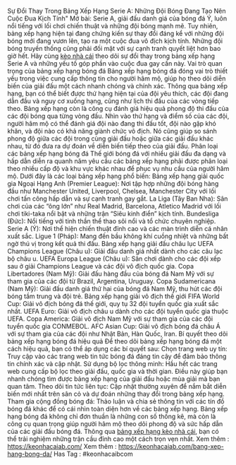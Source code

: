 Sự Đổi Thay Trong Bảng Xếp Hạng Serie A: Những Đội Bóng Đang Tạo Nên Cuộc Đua Kịch Tính"
Mở bài: Serie A, giải đấu danh giá của bóng đá Ý, luôn nổi tiếng với lối chơi chiến thuật và những đội bóng mạnh mẽ. Tuy nhiên, bảng xếp hạng hiện tại đang chứng kiến sự thay đổi đáng kể với những đội bóng mới đang vươn lên, tạo ra một cuộc đua vô địch kịch tính. Những đội bóng truyền thống cũng phải đối mặt với sự cạnh tranh quyết liệt hơn bao giờ hết. Hãy cùng [kèo nhà cái](https://keonhacaiab.com/) theo dõi sự đổi thay trong bảng xếp hạng Serie A và những yếu tố góp phần vào cuộc đua gay cấn này.
Vai trò quan trọng của bảng xếp hạng bóng đá
Bảng xếp hạng bóng đá đóng vai trò thiết yếu trong việc cung cấp thông tin cho người hâm mộ, giúp họ theo dõi diễn biến của giải đấu một cách nhanh chóng và chính xác. Thông qua bảng xếp hạng, bạn có thể biết được thứ hạng hiện tại của đội yêu thích, các đội đang dẫn đầu và nguy cơ xuống hạng, cũng như lịch thi đấu của các vòng tiếp theo.
Bảng xếp hạng còn là công cụ đánh giá hiệu quả phong độ thi đấu của các đội bóng qua từng vòng đấu. Nhìn vào thứ hạng và điểm số của các đội, người hâm mộ có thể đánh giá đội nào đang thi đấu tốt, đội nào gặp khó khăn, và đội nào có khả năng giành chức vô địch. Nó cũng giúp so sánh phong độ giữa các đội trong cùng giải đấu hoặc giữa các giải đấu khác nhau, từ đó đưa ra dự đoán về diễn biến tiếp theo của giải đấu.
Phân loại các bảng xếp hạng bóng đá
Thế giới bóng đá với nhiều giải đấu đa dạng và hấp dẫn diễn ra quanh năm yêu cầu các bảng xếp hạng phải được phân loại theo nhiều cấp độ và khu vực khác nhau để phục vụ nhu cầu của người hâm mộ. Dưới đây là các loại bảng xếp hạng phổ biến:
Bảng xếp hạng giải quốc gia
Ngoại Hạng Anh (Premier League): Nơi tập hợp những đội bóng hàng đầu như Manchester United, Liverpool, Chelsea, Manchester City với lối chơi tấn công hấp dẫn và sự cạnh tranh gay gắt.
La Liga (Tây Ban Nha): Sân chơi của các “ông lớn” như Real Madrid, Barcelona, Atletico Madrid với lối chơi tiki-taka nổi bật và những trận “Siêu kinh điển” kịch tính.
Bundesliga (Đức): Nổi tiếng với tinh thần thể thao sôi nổi và tổ chức chuyên nghiệp.
Serie A (Ý): Nơi thể hiện chiến thuật đỉnh cao và các màn trình diễn cá nhân xuất sắc.
Ligue 1 (Pháp): Mang đến bầu không khí cuồng nhiệt và những bất ngờ thú vị trong kết quả thi đấu.
Bảng xếp hạng giải đấu châu lục
UEFA Champions League (Châu  u): Giải đấu danh giá nhất dành cho các câu lạc bộ châu  u.
UEFA Europa League (Châu  u): Sân chơi dành cho các đội xếp sau ở giải Champions League và các đội vô địch quốc gia.
Copa Libertadores (Nam Mỹ): Giải đấu hàng đầu của bóng đá Nam Mỹ với sự tham gia của các đội từ Brazil, Argentina, Uruguay.
Copa Sudamericana (Nam Mỹ): Giải đấu danh giá thứ hai của bóng đá Nam Mỹ, thu hút các đội bóng tầm trung và đội trẻ.
Bảng xếp hạng giải vô địch thế giới
FIFA World Cup: Giải vô địch bóng đá thế giới, quy tụ 32 đội tuyển quốc gia xuất sắc nhất.
UEFA Euro: Giải vô địch châu  u dành cho các đội tuyển quốc gia thuộc UEFA.
Copa America: Giải vô địch Nam Mỹ với sự tham gia của các đội tuyển quốc gia CONMEBOL.
AFC Asian Cup: Giải vô địch bóng đá châu Á với sự tham gia của các đội như Nhật Bản, Hàn Quốc, Iran.
Bí quyết theo dõi bảng xếp hạng bóng đá hiệu quả
Để theo dõi bảng xếp hạng bóng đá một cách hiệu quả, bạn có thể áp dụng các bí quyết sau:
Chọn trang web uy tín: Truy cập vào các trang web tin tức bóng đá đáng tin cậy để đảm bảo thông tin chính xác và cập nhật.
Sử dụng bộ lọc thông minh: Hầu hết các trang web cung cấp bộ lọc theo giải đấu, quốc gia và thời gian. Điều này giúp bạn nhanh chóng tìm được bảng xếp hạng của giải đấu hoặc mùa giải mà bạn quan tâm.
Theo dõi tin tức liên tục: Cập nhật thường xuyên để nắm bắt diễn biến mới nhất trên sân cỏ và dự đoán những thay đổi trong bảng xếp hạng.
Tham gia cộng đồng bóng đá: Thảo luận và chia sẻ thông tin với các tín đồ bóng đá khác để có cái nhìn toàn diện hơn về các bảng xếp hạng.
Bảng xếp hạng bóng đá không chỉ đơn thuần là những con số thống kê, mà còn là công cụ quan trọng giúp người hâm mộ theo dõi phong độ và sức hấp dẫn của các giải đấu bóng đá. Thông qua [bảng xếp hạng kèo nhà cái](https://keonhacaiab.com/bang-xep-hang-bong-da/), bạn có thể trải nghiệm những trận cầu đỉnh cao một cách trọn vẹn nhất.
Xem thêm : https://keonhacaiab.com/
Xem thêm : https://keonhacaiab.com/bang-xep-hang-bong-da/
Has Tag : #keonhacaibcom

